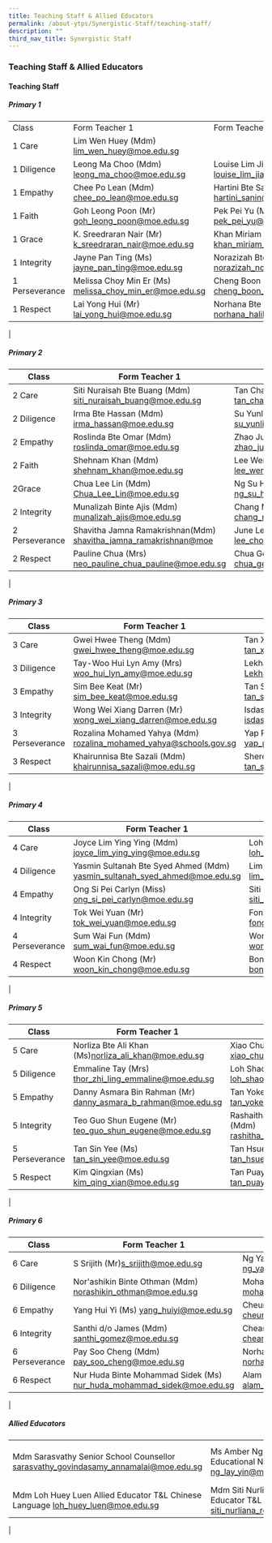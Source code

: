 ```yaml
---
title: Teaching Staff & Allied Educators
permalink: /about-ytps/Synergistic-Staff/teaching-staff/
description: ""
third_nav_title: Synergistic Staff
---
```

### Teaching Staff & Allied Educators

#### Teaching Staff

##### Primary 1

|  |  |  |  |
|---|---|---|---|
| Class | Form Teacher 1 | Form Teacher 2 | Form Teacher 3 |
| 1 Care | Lim Wen Huey (Mdm)<br> [lim_wen_huey@moe.edu.sg](mailto:lim_wen_huey@moe.edu.sg) |  |  |
| 1 Diligence | Leong Ma Choo (Mdm)<br> [leong_ma_choo@moe.edu.sg](mailto:leong_ma_choo@moe.edu.sg) | Louise Lim Jia Ying (Ms)<br> [louise_lim_jia_ying@moe.edu.sg](mailto:louise_lim_jia_ying@moe.edu.sg) |  |
| 1 Empathy | Chee Po Lean (Mdm)<br> [chee_po_lean@moe.edu.sg](mailto:chee_po_lean@moe.edu.sg) | Hartini Bte Sanin (Mdm) <br>[hartini_sanin@moe.edu.sg](mailto:hartini_sanin@moe.edu.sg) |  |
| 1 Faith | Goh Leong Poon (Mr)<br> [goh_leong_poon@moe.edu.sg](mailto:goh_leong_poon@moe.edu.sg) | Pek Pei Yu (Ms)<br> [pek_pei_yu@moe.edu.sg](mailto:pek_pei_yu@moe.edu.sg) | Delson Ong (Mr)<br> [Ong_Yuxuan_Delson@moe.edu.sg](mailto:Ong_Yuxuan_Delson@moe.edu.sg) |
| 1 Grace | K. Sreedraran Nair (Mr)<br> [k_sreedraran_nair@moe.edu.sg](mailto:k_sreedraran_nair@moe.edu.sg) | Khan Miriam Rehana (Mdm) <br>[khan_miriam_rehana@moe.edu.sg](mailto:khan_miriam_rehana@moe.edu.sg) |  |
| 1 Integrity | Jayne Pan Ting (Ms)<br> [jayne_pan_ting@moe.edu.sg](mailto:jayne_pan_ting@moe.edu.sg) | Norazizah Bte Noordin (Mdm) <br>[norazizah_noordin@moe.edu.sg](mailto:norazizah_noordin@moe.edu.sg) |  |
|1 Perseverance | Melissa Choy Min Er (Ms)<br> [melissa_choy_min_er@moe.edu.sg](mailto:melissa_choy_min_er@moe.edu.sg) | Cheng Boon Ling (Ms)<br> [cheng_boon_ling@moe.edu.sg](mailto:cheng_boon_ling@moe.edu.sg) |  |
| 1 Respect | Lai Yong Hui (Mr)<br> [lai_yong_hui@moe.edu.sg](mailto:lai_yong_hui@moe.edu.sg) | Norhana Bte Halil (Ms) <br>[norhana_halil@moe.edu.sg](mailto:norhana_halil@moe.edu.sg) |  |
|

##### Primary 2

| Class | Form Teacher 1 | Form Teacher 2 | Form Teacher 3 |
|---|---|---|---|
| 2 Care | Siti Nuraisah Bte Buang (Mdm)<br> [siti_nuraisah_buang@moe.edu.sg](mailto:siti_nuraisah_buang@moe.edu.sg) | Tan Chai Hia (Mdm) <br>[tan_chai_hia@moe.edu.sg](mailto:tan_chai_hia@moe.edu.sg) | Janet Wong Sok Jing (Ms)<br> [janet_wong_sok_jing@moe.edu.sg](mailto:janet_wong_sok_jing@moe.edu.sg) |
| 2 Diligence | Irma Bte Hassan (Mdm)<br> [irma_hassan@moe.edu.sg](mailto:irma_hassan@moe.edu.sg) | Su Yunling (Mdm) <br>[su_yunling@moe.edu.sg](su_yunling@moe.edu.sg) |  |
| 2 Empathy | Roslinda Bte Omar (Mdm)<br> [roslinda_omar@moe.edu.sg](mailto:roslinda_omar@moe.edu.sg) | Zhao Jun (Mdm)<br> [zhao_jun_a@moe.edu.sg](mailto:zhao_jun_a@moe.edu.sg) |  |
| 2 Faith | Shehnam Khan (Mdm)<br> [shehnam_khan@moe.edu.sg](mailto:shehnam_khan@moe.edu.sg) | Lee Wen Hui (Mr)<br> [lee_wen_hui@moe.edu.sg](mailto:lee_wen_hui@moe.edu.sg) | Zhuo Miao Lin (Mdm) <br>[zhuo_miaolin@moe.edu.sg](mailto:zhuo_miaolin@moe.edu.sg) |
| 2Grace | Chua Lee Lin (Mdm)<br> [Chua_Lee_Lin@moe.edu.sg](mailto:Chua_Lee_Lin@moe.edu.sg) |  Ng Su Hoon Angeline (Mdm)<br> [ng_su_hoon_angeline@schools.gov.sg](mailto:ng_su_hoon_angeline@schools.gov.sg) |   |
| 2 Integrity | Munalizah Binte Ajis (Mdm)<br> [munalizah_ajis@moe.edu.sg](mailto:munalizah_ajis@moe.edu.sg) | Chang Mei Cheng (Mdm) <br>[chang_mei_cheng@moe.edu.sg](mailto:chang_mei_cheng@moe.edu.sg) |  |
| 2 Perseverance | Shavitha Jamna Ramakrishnan(Mdm)<br> [shavitha_jamna_ramakrishnan@moe](mailto:shavitha_jamna_ramakrishnan@moe) | June Lee Choon Muay (Mdm) <br>[lee_choon_muay@moe.edu.sg](mailto:lee_choon_muay@moe.edu.sg) | Ng Beng Kiaw (Mdm) <br>[ng_beng_kiaw@moe.edu.sg](mailto:ng_beng_kiaw@moe.edu.sg) |
| 2 Respect | Pauline Chua (Mrs)<br> [neo_pauline_chua_pauline@moe.edu.sg](mailto:neo_pauline_chua_pauline@moe.edu.sg) | Chua Gek Tiang (Mdm) <br>[chua_gek_tiang@moe.edu.sg](mailto:chua_gek_tiang@moe.edu.sg) |  |
|

##### Primary 3

| Class | Form Teacher 1 | Form Teacher 2 | Form Teacher 3 |
|---|---|---|---|
| 3 Care | Gwei Hwee Theng (Mdm) gwei_hwee_theng@moe.edu.sg | Tan Xian Li Cheris (Mdm) tan_xian_li_cheris@moe.edu.sg |  |
| 3 Diligence | Tay-Woo Hui Lyn Amy (Mrs) woo_hui_lyn_amy@moe.edu.sg | Lekhaadevi Balakrishan(Mdm) Lekhaadevi_balakrishan@moe.edu.sg |  |
| 3 Empathy | Sim Bee Keat (Mr) sim_bee_keat@moe.edu.sg | Tan Su Ting (Ms) tan_su_ting@moe.edu.sg |  |
| 3 Integrity | Wong Wei Xiang Darren (Mr) wong_wei_xiang_darren@moe.edu.sg | Isdasusianty Bte Ismail (Ms) isdasusianty_ismail@moe.edu.sg |  |
| 3 Perseverance | Rozalina Mohamed Yahya (Mdm) rozalina_mohamed_yahya@schools.gov.sg | Yap Poh Choo (Mdm) yap_poh_choo@moe.edu.sg | Winaseh Sumarni Bte Ahmad (Mdm) winaseh_sumarni_ahmad@moe.edu.sg |
| 3 Respect | Khairunnisa Bte Sazali (Mdm) khairunnisa_sazali@moe.edu.sg | Sherene Tan Sin Min (Mdm) tan_sin_min@moe.edu.sg | Muhammad Nazri Bin Saifee (Mr) muhammad_nazri_saifee@moe.edu.sg |
|

##### Primary 4

| Class | Form Teacher 1 | Form Teacher 2 | Form Teacher 3 |
|---|---|---|---|
| 4 Care | Joyce Lim Ying Ying (Mdm) joyce_lim_ying_ying@moe.edu.sg | Loh Ho Weng (Mrs) loh_ho_weng@moe.edu.sg |  |
| 4 Diligence | Yasmin Sultanah Bte Syed Ahmed (Mdm) yasmin_sultanah_syed_ahmed@moe.edu.sg | Lim Poh Li (Ms) lim_poh_li@moe.edu.sg | Koh Chee How (Mr)koh_chee_how@moe.edu.sg |
| 4 Empathy | Ong Si Pei Carlyn (Miss) ong_si_pei_carlyn@moe.edu.sg | Siti Nazhira Binte Mohd Aini (Mdm) siti_nazhira_mohd_aini@moe.edu.sg | Sairamprabhu s/o Balasubramaniam (Mr) sairamprabhu_balasubramani@moe.edu.sg |
| 4 Integrity | Tok Wei Yuan (Mr) tok_wei_yuan@moe.edu.sg | Fong Yin Kuan-Mrs Ying (Mdm) fong_yin_kuan@moe.edu.sg |  |
| 4 Perseverance | Sum Wai Fun (Mdm) sum_wai_fun@moe.edu.sg | Wong Song Pei (Mr) wong_song_pei@moe.edu.sg |  |
| 4 Respect | Woon Kin Chong (Mr) woon_kin_chong@moe.edu.sg | Bong Mei Yun Cynthia (Mdm) bong_mei_yun_cynthia@moe.edu.sg | Siti Nurliana Bte Rosli (Mdm) siti_nurliana_rosli@moe.edu.sg |
|

##### Primary 5

| Class | Form Teacher 1 | Form Teacher 2 | Form Teacher 3 |
|---|---|---|---|
| 5 Care | Norliza Bte Ali Khan (Ms)norliza_ali_khan@moe.edu.sg | Xiao Chuan (Mdm) xiao_chuan@moe.edu.sg |  |
| 5 Diligence | Emmaline Tay (Mrs) thor_zhi_ling_emmaline@moe.edu.sg | Loh Shao Wei (Mr) loh_shao_wei@moe.edu.sg |  |
| 5 Empathy | Danny Asmara Bin Rahman (Mr) danny_asmara_b_rahman@moe.edu.sg | Tan Yoke Yin (Mrs) tan_yoke_yin@moe.edu.sg | Vijayalakshimi Balasubramaniam (Ms)vijayalakshimi_bala_s@schools.gov.sg |
| 5 Integrity | Teo Guo Shun Eugene (Mr) teo_guo_shun_eugene@moe.edu.sg | Rashaitha Bibi Binte Abdul Hameed (Mdm) rashitha_bibi_abdul_hameed@moe.edu.sg | Siti Zaleha Bte Abdul Majid (Mdm) siti_zaleha_abdul_majid@moe.edu.sg |
| 5 Perseverance | Tan Sin Yee (Ms) tan_sin_yee@moe.edu.sg | Tan Hsuen Fang (Mdm) tan_hsuen_fang@moe.edu.sg | Lim Ming Chwee (Mrs) lim_ming_chwee@moe.edu.sg |
| 5 Respect | Kim Qingxian (Ms) kim_qing_xian@moe.edu.sg | Tan Puay Puay (Mdm) tan_puay_puay@moe.edu.sg | Sarifah Hasliza (Mdm) sarifah_hasliza_syed@moe.edu.sg |
|

##### Primary 6

| Class | Form Teacher 1 | Form Teacher 2 | Form Teacher 3 |
|---|---|---|---|
| 6 Care | S Srijith (Mr)s_srijith@moe.edu.sg | Ng Yaw Ling (Mdm) ng_yaw_ling@moe.edu.sg | Liu Beibei (Mdm) liu_beibei@moe.edu.sg |
| 6 Diligence | Nor'ashikin Binte Othman (Mdm) norashikin_othman@moe.edu.sg | Mohamad Najeeb Bin Abdul Majid (Mr) mohamad_najeeb_abdul_majid@moe.edu.sg | Tan Meow Huang (Mdm) tan_meow_huang@moe.edu.sg |
| 6 Empathy | Yang Hui Yi (Ms) yang_huiyi@moe.edu.sg | Cheung Ka Lai (Mdm) cheung_2ka_lai@moe.edu.sg |  |
| 6 Integrity | Santhi d/o James (Mdm) santhi_gomez@moe.edu.sg | Cheam Boon Sai Evelyn (Mdm) cheam_boon_sai_evelyn@moe.edu.sg |  |
| 6 Perseverance | Pay Soo Cheng (Mdm) pay_soo_cheng@moe.edu.sg | Norhana Bte Juhari (Mdm) norhana_juhari@moe.edu.sg |  |
| 6 Respect | Nur Huda Binte Mohammad Sidek (Ms) nur_huda_mohammad_sidek@moe.edu.sg | Alam Bin Naser (Mr) alam_naser@moe.edu.sg | Loh Huey Luen (Mdm) loh_huey_luen@moe.edu.sg |
|

##### Allied Educators

|  |  |  |
|---|---|---|
| Mdm Sarasvathy Senior School Counsellor sarasvathy_govindasamy_annamalai@moe.edu.sg | Ms Amber Ng Special Educational Needs Officer ng_lay_yin@moe.edu.sg | Miss Siti Nurliyani Binte Yusri  Special Educational Needs Officer  Siti_Nurliyani_Yusri@moe.edu.sg |
| Mdm Loh Huey Luen Allied Educator T&L Chinese Language loh_huey_luen@moe.edu.sg | Mdm Siti Nurliana Rosli Allied Educator T&L Mathematics siti_nurliana_rosli@moe.edu.sg |  |
|